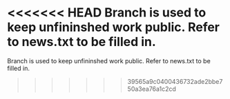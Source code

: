 <<<<<<< HEAD
Branch is used to keep unfininshed work public. Refer to news.txt to be filled in.
=======
Branch is used to keep unfininshed work public. Refer to news.txt to be filled in.
>>>>>>> 39565a9c0400436732ade2bbe750a3ea76a1c2cd
